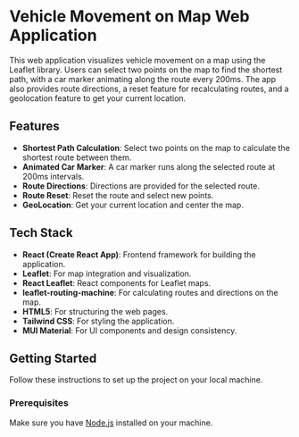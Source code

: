 # Vehicle Movement on Map Web Application

This web application visualizes vehicle movement on a map using the Leaflet library. Users can select two points on the map to find the shortest path, with a car marker animating along the route every 200ms. The app also provides route directions, a reset feature for recalculating routes, and a geolocation feature to get your current location.

## Features

- **Shortest Path Calculation**: Select two points on the map to calculate the shortest route between them.
- **Animated Car Marker**: A car marker runs along the selected route at 200ms intervals.
- **Route Directions**: Directions are provided for the selected route.
- **Route Reset**: Reset the route and select new points.
- **GeoLocation**: Get your current location and center the map.


## Tech Stack

- **React (Create React App)**: Frontend framework for building the application.
- **Leaflet**: For map integration and visualization.
- **React Leaflet**: React components for Leaflet maps.
- **leaflet-routing-machine**: For calculating routes and directions on the map.
- **HTML5**: For structuring the web pages.
- **Tailwind CSS**: For styling the application.
- **MUI Material**: For UI components and design consistency.

## Getting Started

Follow these instructions to set up the project on your local machine.

### Prerequisites

Make sure you have [Node.js](https://nodejs.org/) installed on your machine.

